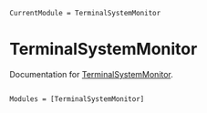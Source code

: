 ```@meta
CurrentModule = TerminalSystemMonitor
```

# TerminalSystemMonitor

Documentation for [TerminalSystemMonitor](https://github.com/terasakisatoshi/TerminalSystemMonitor.jl).

```@index
```

```@autodocs
Modules = [TerminalSystemMonitor]
```
